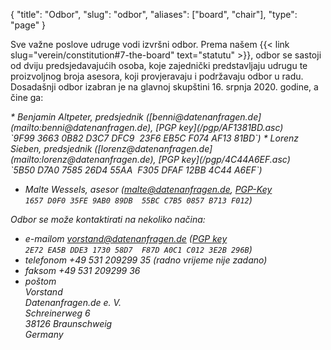 {
    "title": "Odbor",
    "slug": "odbor",
    "aliases": ["board", "chair"],
    "type": "page"
}

Sve važne poslove udruge vodi izvršni odbor. Prema našem {{< link slug="verein/constitution#7-the-board" text="statutu" >}}, odbor se sastoji od dviju predsjedavajućih osoba, koje zajednički predstavljaju udrugu te proizvoljnog broja asesora, koji provjeravaju i podržavaju odbor u radu. Dosadašnji odbor izabran je na glavnoj skupštini 16. srpnja 2020. godine, a čine ga:

<address>
* Benjamin Altpeter, predsjednik ([benni@datenanfragen.de](mailto:benni@datenanfragen.de), [PGP key](/pgp/AF1381BD.asc)  
  `9F99 3663 0B82 D3C7 DFC9  23F6 EB5C F074 AF13 81BD`)
* Lorenz Sieben, predsjednik ([lorenz@datenanfragen.de](mailto:lorenz@datenanfragen.de), [PGP key](/pgp/4C44A6EF.asc)   
  `5B50 D7A0 7585 26D4 55AA  F305 DFAF 12BB 4C44 A6EF`)

<!-- Comment to separate the lists. -->

* Malte Wessels, asesor ([malte@datenanfragen.de](mailto:malte@datenanfragen.de), [PGP-Key](/pgp/B713F012.asc)  
  `1657 D0F0 35FE 9AB0 89DB  55BC C7B5 0857 B713 F012`)

Odbor se može kontaktirati na nekoliko načina:

* e-mailom [vorstand@datenanfragen.de](mailto:vorstand@datenanfragen.de) ([PGP key](/pgp/3E2B296B.asc) `2E72 EA5B DDE3 1730 58D7  F87D A0C1 C012 3E2B 296B`)
* telefonom +49 531 209299 35 (radno vrijeme nije zadano)  
* faksom +49 531 209299 36  
* poštom  
    *Vorstand  
    Datenanfragen.de e. V.  
    Schreinerweg 6  
    38126 Braunschweig  
    Germany*
</address>